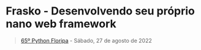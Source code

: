 # Frasko - Desenvolvendo seu próprio nano web framework
> [65º Python Floripa](https://www.meetup.com/Floripa-Python-Meetup/events/287387578/) - Sábado, 27 de agosto de 2022